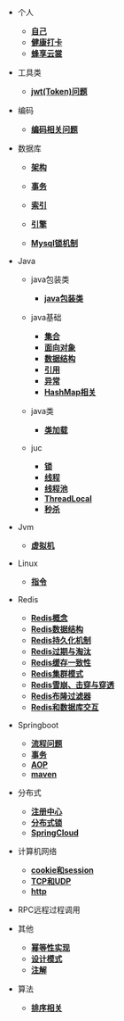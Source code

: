 - 个人

  - [**自己**](个人/自己.md)
  - [**健康打卡**](个人/健康打卡.md)
  - [**蜂享云裳**](个人/蜂享云裳.md)
- 工具类

  - [**jwt(Token)问题**](工具类/jwt(Token原理).md)
- 编码
  - [**编码相关问题**](编码/编码相关问题.md)
- 数据库

  - [**架构**](数据库/架构.md)

  - [**事务**](数据库/事务.md)
  
  - [**索引**](数据库/索引.md)
  - [**引擎**](数据库/引擎.md)
  - [**Mysql锁机制**](数据库/Mysql锁机制.md)
- Java

  - java包装类
    - [**java包装类**](Java/java包装类/java包装类.md)

  - java基础
    - [**集合**](Java/java基础/集合.md)
    - [**面向对象**](Java/java基础/面向对象.md)
    - [**数据结构**](Java/java基础/数据结构.md)
    - [**引用**](Java/java基础/引用.md)
    - [**异常**](Java/java基础/异常.md)
    - [**HashMap相关**](Java/java基础/HashMap相关.md)
  - java类
    - [**类加载**](Java/java类/类加载.md)
  - juc
    - [**锁**](Java/juc/锁.md)
    - [**线程**](Java/juc/线程.md)
    - [**线程池**](Java/juc/线程池.md)
    - [**ThreadLocal**](Java/juc/ThreadLocal.md)
    - [**秒杀**](Java/juc/秒杀.md)
- Jvm

  - [**虚拟机**](Jvm/虚拟机.md)
- Linux

  - [**指令**](Linux/指令.md)
- Redis
  - [**Redis概念**](Redis/Redis概念.md)
  - [**Redis数据结构**](Redis/Redis数据结构.md)
  - [**Redis持久化机制**](Redis/Redis持久化机制.md)
  - [**Redis过期与淘汰**](Redis/Redis过期与淘汰.md)
  - [**Redis缓存一致性**](Redis/Redis缓存一致性.md)
  - [**Redis集群模式**](Redis/Redis集群模式.md)
  - [**Redis雪崩、击穿与穿透**](Redis/Redis雪崩、击穿与穿透.md)
  - [**Redis布隆过滤器**](Redis/Redis布隆过滤器.md)
  - [**Redis和数据库交互**](Redis/Redis和数据库交互.md)
- Springboot
  - [**流程问题**](Springboot/流程.md)
  - [**事务**](Springboot/事务.md)
  - [**AOP**](Springboot/AOP.md)
  - [**maven**](Springboot/maven.md)
- 分布式
  - [**注册中心**](分布式/注册中心.md)
  - [**分布式锁**](分布式/分布式锁.md)
  - [**SpringCloud**](分布式/springcloud.md)
- 计算机网络
  - [**cookie和session**](计算机网络/cookie和session.md)
  - [**TCP和UDP**](计算机网络/TCP和UDP.md)
  - [**http**](计算机网络/http.md)
- RPC远程过程调用
- 其他
  - [**幂等性实现**](其他/幂等性实现.md)
  - [**设计模式**](其他/设计模式.md)
  - [**注解**](其他/注解.md)
  
- 算法
  - [**排序相关**](算法/排序相关.md)
